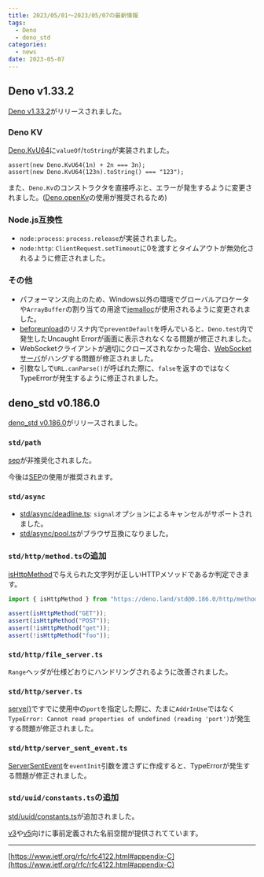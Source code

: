 ```yaml
---
title: 2023/05/01〜2023/05/07の最新情報
tags:
  - Deno
  - deno_std
categories:
  - news
date: 2023-05-07
---
```


## Deno v1.33.2

[Deno v1.33.2](https://github.com/denoland/deno/releases/tag/v1.33.2)がリリースされました。

### Deno KV

[Deno.KvU64](https://deno.land/api@v1.33.2?s=Deno.KvU64&unstable)に`valueOf`/`toString`が実装されました。

```
assert(new Deno.KvU64(1n) + 2n === 3n);
assert(new Deno.KvU64(123n).toString() === "123");
```

また、`Deno.Kv`のコンストラクタを直接呼ぶと、エラーが発生するように変更されました。([Deno.openKv](https://deno.land/api@v1.33.2?s=Deno.openKv&unstable)の使用が推奨されるため)

### Node.js互換性

- `node:process`: `process.release`が実装されました。
- `node:http`: `ClientRequest.setTimeout`に0を渡すとタイムアウトが無効化されるように修正されました。

### その他

- パフォーマンス向上のため、Windows以外の環境でグローバルアロケータや`ArrayBuffer`の割り当ての用途で[jemalloc](https://github.com/tikv/jemallocator)が使用されるように変更されました。
- [beforeunload](https://developer.mozilla.org/en-US/docs/Web/API/Window/beforeunload_event)のリスナ内で`preventDefault`を呼んでいると、`Deno.test`内で発生したUncaught Errorが画面に表示されなくなる問題が修正されました。
- WebSocketクライアントが適切にクローズされなかった場合、[WebSocketサーバ](https://deno.land/api@v1.33.2?s=Deno.upgradeWebSocket)がハングする問題が修正されました。
- 引数なしで`URL.canParse()`が呼ばれた際に、`false`を返すのではなくTypeErrorが発生するように修正されました。

## deno_std v0.186.0

[deno_std v0.186.0](https://github.com/denoland/deno_std/releases/tag/0.186.0)がリリースされました。

### `std/path`

[sep](https://deno.land/std@0.186.0/path/mod.ts?s=sep)が非推奨化されました。

今後は[SEP](https://deno.land/std@0.186.0/path/mod.ts?s=SEP)の使用が推奨されます。

### `std/async`

- [std/async/deadline.ts](https://deno.land/std@0.186.0/async/deadline.ts): `signal`オプションによるキャンセルがサポートされました。
- [std/async/pool.ts](https://deno.land/std@0.186.0/async/pool.ts)がブラウザ互換になりました。

### `std/http/method.ts`の追加

[isHttpMethod](https://deno.land/std@0.186.0/http/method.ts?s=isHttpMethod)で与えられた文字列が正しいHTTPメソッドであるか判定できます。

```javascript
import { isHttpMethod } from "https://deno.land/std@0.186.0/http/method.ts";

assert(isHttpMethod("GET"));
assert(isHttpMethod("POST"));
assert(!isHttpMethod("get"));
assert(!isHttpMethod("foo"));
```

### `std/http/file_server.ts`

`Range`ヘッダが仕様どおりにハンドリングされるように改善されました。

### `std/http/server.ts`

[serve()](https://deno.land/std@0.186.0/http/server.ts?s=serve)ですでに使用中の`port`を指定した際に、たまに`AddrInUse`ではなく`TypeError: Cannot read properties of undefined (reading 'port')`が発生する問題が修正されました。

### `std/http/server_sent_event.ts`

[ServerSentEvent](https://deno.land/std@0.186.0/http/server_sent_event.ts?s=ServerSentEvent)を`eventInit`引数を渡さずに作成すると、TypeErrorが発生する問題が修正されました。

### `std/uuid/constants.ts`の追加

[std/uuid/constants.ts](https://deno.land/std@0.186.0/uuid/constants.ts)が追加されました。

[v3](https://deno.land/std@0.186.0/uuid/v3.ts)や[v5](https://deno.land/std@0.186.0/uuid/v5.ts)向けに事前定義された名前空間が提供されてています。

---

[https://www.ietf.org/rfc/rfc4122.html#appendix-C](https://www.ietf.org/rfc/rfc4122.html#appendix-C)
